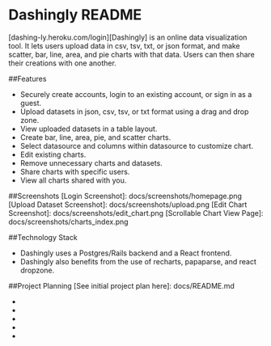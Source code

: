 # Dashingly README

[dashing-ly.heroku.com/login][Dashingly] is an online data visualization tool. It lets users upload data
in csv, tsv, txt, or json format, and make scatter, bar, line, area, and pie
charts with that data. Users can then share their creations with one another.

##Features

* Securely create accounts, login to an existing account, or sign in as a guest.
* Upload datasets in json, csv, tsv, or txt format using a drag and drop zone.
* View uploaded datasets in a table layout.
* Create bar, line, area, pie, and scatter charts.
* Select datasource and columns within datasource to customize chart.
* Edit existing charts.
* Remove unnecessary charts and datasets.
* Share charts with specific users.
* View all charts shared with you.

##Screenshots
[Login Screenshot]: docs/screenshots/homepage.png
[Upload Dataset Screenshot]: docs/screenshots/upload.png
[Edit Chart Screenshot]: docs/screenshots/edit_chart.png
[Scrollable Chart View Page]: docs/screenshots/charts_index.png

##Technology Stack
* Dashingly uses a Postgres/Rails backend and a React frontend.
* Dashingly also benefits from the use of recharts, papaparse, and react dropzone.

##Project Planning
[See initial project plan here]: docs/README.md
* [Planned Wireframes]: docs/wireframes
* [Planned React Components]: docs/component_hierarchy.md
* [Planned Sample State]: docs/sample_state.md
* [Planned Database Schema]: docs/schema.md
* [Planned API endpoints]: docs/api-endpoints.md
